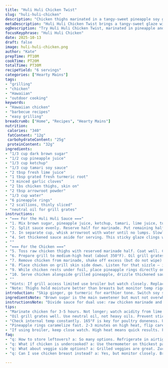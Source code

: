 ```yaml
---
title: "Huli Huli Chicken Twist"
slug: "huli-huli-chicken"
description: "Chicken thighs marinated in a tangy-sweet pineapple soy glaze, grilled over medium-high heat. Sauce thickened with arrowroot for a glossy coating. Pineapple slices charred on grill for smoky caramel notes. Balanced with tamari instead of soy and lime juice replacing sherry for brightness. Marinade infused with fresh turmeric replacing ginger, adding earthiness. Marinate 3-5 hours for deep flavor; grill until juices run clear and internal temp hits 165°F. Serve with scallions thinly sliced, sauce spooned over, pineapple rings smoky and tender. Focus on caramelization and thick sauce adhesion. Results juicy, layered, with both sweet and umami punch."
metaDescription: "Huli Huli Chicken Twist brings a tangy-sweet glaze with grilled chicken thighs, pineapple, and fresh turmeric for an earthy note"
ogDescription: "Try Huli Huli Chicken Twist, marinated in pineapple and turmeric. Grilled, juicy, and satisfying, with smoky pineapple rings on the side"
focusKeyphrase: "Huli Huli Chicken"
date: 2025-10-13
draft: false
image: huli-huli-chicken.png
author: "Kate"
prepTime: PT10M
cookTime: PT20M
totalTime: PT30M
recipeYield: "6 servings"
categories: ["Hearty Mains"]
tags:
- "grilling"
- "chicken"
- "Hawaiian"
- "outdoor cooking"
keywords:
- "Hawaiian chicken"
- "barbecue recipes"
- "easy grilling"
breadcrumb: ["Home", "Recipes", "Hearty Mains"]
nutrition: 
 calories: "340"
 fatContent: "12g"
 carbohydrateContent: "25g"
 proteinContent: "32g"
ingredients:
- "1/3 cup dark brown sugar"
- "1/2 cup pineapple juice"
- "1/3 cup ketchup"
- "1/3 cup tamari soy sauce"
- "2 tbsp fresh lime juice"
- "1 tbsp grated fresh turmeric root"
- "3 minced garlic cloves"
- "2 lbs chicken thighs, skin on"
- "2 tbsp arrowroot powder"
- "1/3 cup water"
- "6 pineapple rings"
- "2 scallions, thinly sliced"
- "neutral oil for grill grates"
instructions:
- "=== For the Huli Huli Sauce ==="
- "1. Mix brown sugar, pineapple juice, ketchup, tamari, lime juice, turmeric, and garlic in bowl until sugar mostly dissolved. Fresh turmeric adds earthy warmth rather than sharp zing from ginger."
- "2. Split sauce evenly. Reserve half for marinade. Put remaining half into small pan, bring to very gentle simmer over low heat."
- "3. In separate cup, whisk arrowroot with water until no lumps. Slowly pour into simmering sauce, whisking constantly. Watch carefully. The sauce thickens quickly, glossy sheen appears. Remove from heat promptly to avoid clumping or loss of sheen."
- "4. Set thickened sauce aside for serving. This sticky glaze clings well, perfect for spooning or dipping."
- ""
- "=== For the Chicken ==="
- "5. Toss raw chicken thighs with reserved marinade half. Coat well. Cover bowl tightly, refrigerate minimum 3 hours, ideally up to 5 for deeper flavor. Acid from lime tenderizes, but too long makes meat mushy."
- "6. Prepare grill to medium-high heat (about 350°F). Oil grill grates generously—prevents sticking, particularly with sugary marinade."
- "7. Remove chicken from marinade, shake off excess (but do not wipe). Discard leftover marinade - raw chicken juices present contamination risk."
- "8. Place chicken on grill skin side down. Listen for that sizzle — it signals good sear development. Cook about 7-8 minutes per side. Look for well-carved grill marks. Flesh should feel firm but springy when pressed. Use instant-read thermometer to confirm 165°F internal temp for safety."
- "9. While chicken rests under foil, place pineapple rings directly onto grates. Watch carefully — sugar in pineapple caramelizes fast. Should take 2-3 minutes total to get good brown spots and slight char without burning."
- "10. Serve chicken alongside grilled pineapple, drizzle thickened sauce over meat last minute or serve on side for dipping. Sprinkle with thin scallion rings for fresh onion bite."
- ""
- "Hints: If grill access limited use broiler but watch closely. Replace pineapple juice with mango nectar in sauce for tropical twist. Arrowroot can be slippery—don't add all at once. Patience pays off; rushing leads to clumps. Avoid over-marinating; lime overcooks protein inside."
- "Note: Thighs hold moisture better than breasts but monitor temp rigorously. Oils on grate prevent sticking, make life easier when flipping. Pineapple's natural sugars burn quickly - constant watching crucial."
introduction: "Skip ginger, go turmeric for earthier tone. Switch soy sauce to tamari for gluten-free and richer umami edge. Cut sherry, add lime juice for fresh acidity. Brown sugar quantity reduced slightly to keep sauce balanced. Arrowroot replaces cornstarch - cleaner flavor, better gloss. Marinate 3-5 hours; enough to infuse without dissolving texture. Grill medium-high but watch carefully for charring without flare-ups. Chicken thighs better than breasts here — stay juicy under intense heat. Pineapple rings get the direct hit for caramelized sweet-sour burst. Sauce simmered low, thickened last to keep bright flavors intact. Use thin scallions on top for fresh crunch and mild sharpness. Avoid wasting leftover marinade by discarding post-marinade — safety first."
ingredientsNote: "Brown sugar is the main sweetener but must not overwhelm acidity in pineapple juice and lime. Arrowroot works better than cornstarch for a clearer, shinier finish; cornstarch tends to dull sauce gloss and can gum up heavier if overcooked. Tamari soy lends deeper color and less salt punch than regular soy sauce — sub carefully if sensitive to salt. Turmeric root grated fresh adds less bite and more earthy complexity compared to ginger—use sparingly to avoid bitterness. Pineapple fresh or canned juice concentrated both work; fresh ensures brighter acidity and fresher aroma. Garlic must be freshly minced for pungency; powder will mute flavor. Chicken thighs with skin deliver richer flavor and crisp when grilled. Neutral oil on grates crucial to prevent sticking; avoid heavy oils that smoke easily."
instructionsNote: "Divide sauce for dual use: raw chicken marinade and cooked finishing glaze. Marinate long enough for flavor infusion but not so long acid breaks down protein fibers turning chicken mushy—usually 3-5 hours ideal. Always discard leftover raw marinade to prevent foodborne illness risk. Grill hot enough for good sear; listen for sizzle. Skin should crisp and grill marks deepen flavor visually and texturally. Internal temp gauge required for safety — 165°F is golden rule for poultry doneness. Pineapple caramelizes with sugar at grill contact; watch timing strictly to avoid burnt bitterness. Finish plated chicken with thickened sauce spooned over or alongside for adjustable sauciness. Scallions add sharp fresh layer that cuts through richness. Use arrowroot slurry carefully to avoid lumps; whisk smoothly and add gradually to simmering sauce."
tips:
- "Marinate chicken for 3-5 hours. Not longer; watch acidity from lime. Too much breaks down protein. Ends up mushy. That’s no good."
- "Oil grill grates well. Use neutral oil, not heavy oils. Prevent sticking. Sugar in marinade can cause real problems. Remember that."
- "Check internal temp constantly. 165°F is key for poultry doneness. Use a good instant-read thermometer. Skin crisps well with heat."
- "Pineapple rings caramelize fast. 2-3 minutes on high heat, flip carefully to avoid burning. Watch sugar; it burns easily. Timing is crucial."
- "If using broiler, keep close watch. High heat means quick results. Flip once for even browning. Slight char enhances flavor."
faq:
- "q: How to store leftovers? a: So many options. Refrigerate in airtight container. Up to 3 days. Freeze after cooling too. Reheat gently."
- "q: What if chicken is undercooked? a: Use thermometer on thickest part. If low, back on grill. Check for firm texture. Juices should run clear."
- "q: What about veggie side options? a: Grilled veggies are great. Zucchini, bell peppers. Toss with oil and seasoning. Same grill time works."
- "q: Can I use chicken breast instead? a: Yes, but monitor closely. Breasts dry out faster. Use brining for better moisture retention."

---
```

